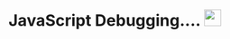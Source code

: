 # JavaScript Debugging.... <img width="30px" src="https://user-images.githubusercontent.com/49618856/188256218-8953c787-cadb-415c-a9f6-24ebbbdd1f88.png">
